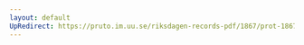 ```yaml
---
layout: default
UpRedirect: https://pruto.im.uu.se/riksdagen-records-pdf/1867/prot-1867--fk--128/prot-1867--fk--128_018.pdf
---
```

